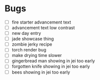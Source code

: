 # Bugs

- [ ] fire starter advancement text
- [ ] advancement text low contrast
- [ ] new day entry
- [ ] jade showcase thing
- [ ] zombie jerky recipe
- [ ] torch render bug
- [ ] make drying time slower
- [ ] gingerbread man showing in jei too early
- [ ] forgotten knife showing in jei too early
- [ ] bees showing in jei too early
